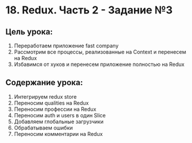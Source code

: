 # 18. Redux. Часть 2 - Задание №3

## Цель урока:

1. Переработаем приложение fast company
2. Рассмотрим все процессы, реализованные на Context и перенесем на Redux
3. Избавимся от хуков и перенесем приложение полностью на Reduх

## Содержание урока:

1. Интегрируем redux store
2. Переносим qualities на Redux
3. Переносим профессии на Redux
4. Переносим auth и users в один Slice
5. Добавляем глобальные загрузчики
6. Обрабатываем ошибки
7. Переносим комментарии на Redux
